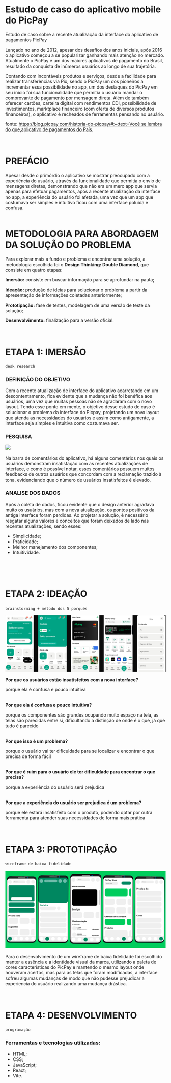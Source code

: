 # Estudo de caso do aplicativo mobile do PicPay
Estudo de caso sobre a recente atualização da interface do aplicativo de pagamentos PicPay
<br>

Lançado no ano de 2012, apesar dos desafios dos anos iniciais, após 2016 o aplicativo começou a se popularizar ganhando mais atenção no mercado. Atualmente o PicPay é um dos maiores aplicativos de pagamento no Brasil, resultado da conquista de inúmeros usuários ao longo de sua trajetória.

Contando com incontáveis produtos e serviços, desde a facilidade para realizar transferências via Pix, sendo o PicPay um dos pioneiros a incrementar essa possibilidade no app, um dos destaques do PicPay em seu inicio foi sua funcionalidade que permitia o usuário mandar o comprovante de pagamento por [](https://blog.picpay.com/mensagens-privadas-app-picpay/)mensagem direta. Além de também oferecer cartões, carteira digital com rendimentos CDI, possibilidade de investimentos, marktplace financeiro (com oferta de diversos produtos financeiros), o aplicativo é recheados de ferramentas pensando no usuário.

fonte: [https://blog.picpay.com/historia-do-picpay/#:~:text=Você se lembra do que,aplicativo de pagamentos do País](https://blog.picpay.com/historia-do-picpay/#:~:text=Voc%C3%AA%20se%20lembra%20do%20que,aplicativo%20de%20pagamentos%20do%20Pa%C3%ADs).
<br>
<br>
<br>

# PREFÁCIO
Apesar desde o primórdio o aplicativo se mostrar preocupado com a experiência do usuário, através da funcionalidade que permitia o envio de mensagens diretas, demonstrando que não era um mero app que servia apenas para efetuar pagamentos, após a recente atualização da interface no app, a experiência do usuário foi afetada, uma vez que um app que costumava ser simples e intuitivo ficou com uma interface poluída e confusa.
<br>
<br>

# METODOLOGIA PARA ABORDAGEM DA SOLUÇÃO DO PROBLEMA
Para explorar mais a fundo e problema e encontrar uma solução, a metodologia escolhida foi o **Design Thinking: Double Diamond**, que consiste em quatro etapas:

**Imersão:** consiste em buscar informação para se aprofundar na pauta;

**Ideação:** produção de ideias para solucionar o problema a partir da apresentação de informações coletadas anteriormente;

**Prototipação:** fase de testes, modelagem de uma versão de teste da solução;

**Desenvolvimento:** finalização para a versão oficial.
<br>
<br>
<br>

# ETAPA 1: IMERSÃO 
`desk research`

### DEFINIÇÃO DO OBJETIVO
Com a recente atualização de interface do aplicativo acarretando em um descontentamento, fica evidente que a mudança não foi benéfica aos usuários, uma vez que muitas pessoas não se agradaram com o novo layout.  Tendo esse ponto em mente, o objetivo desse estudo de caso é solucionar o problema da interface do Picpay, projetando um novo layout que atenda as necessidades do usuários e assim como antigamente, a interface seja simples e intuitiva como costumava ser.

### PESQUISA
<img src="https://github.com/isiscostabb/PicPay/blob/main/Imagens/coment%C3%A1rios.png">

Na barra de comentários do aplicativo, há alguns comentários nos quais os usuários demonstram insatisfação com as recentes atualizações de interface, e como é possível notar, esses comentários possuem muitos feedbacks de outros usuários que concordam com a reclamação trazido à tona, evidenciando que o número de usuários insatisfeitos é elevado.

### ANALISE DOS DADOS
Após a coleta de dados, ficou evidente que o design anterior agradava muito os usuários, mas com a nova atualização, os pontos positivos da antiga interface foram perdidas. Ao projetar a solução, é necessário resgatar alguns valores e conceitos que foram deixados de lado nas recentes atualizações, sendo esses:

- Simplicidade;
- Praticidade;
- Melhor manejamento dos componentes;
- Intuitividade.
<br>
<br>
<br>

# ETAPA 2: IDEAÇÃO 
`brainstorming + método dos 5 porquês`

<img src="https://github.com/isiscostabb/PicPay/blob/main/Imagens/telas.png">

**Por que os usuários estão insatisfeitos com a nova interface?**

porque ela é confusa e pouco intuitiva
<br>
<br>

**Por que ela é confusa e pouco intuitiva?**

porque os componentes são grandes ocupando muito espaço na tela, as telas são parecidas entre si, dificultando a distinção de onde é o que, já que tudo é parecido
<br>
<br>

**Por que isso é um problema?**

porque o usuário vai ter dificuldade para se localizar e encontrar o que precisa de forma fácil
<br>
<br>

**Por que é ruim para o usuário ele ter dificuldade para encontrar o que precisa?**

porque a experiência do usuário será prejudica
<br>
<br>

**Por que a experiência do usuário ser prejudica é um problema?**

porque ele estará insatisfeito com o produto, podendo optar por outra ferramenta para atender suas necessidades de forma mais prática
<br>
<br>
<br>
# ETAPA 3: PROTOTIPAÇÃO 
`wireframe de baixa fidelidade`

<img src="https://github.com/isiscostabb/PicPay/blob/main/Imagens/wireframe.png">

Para o desenvolvimento de um wireframe de baixa fidelidade foi escolhido manter a essência e a identidade visual da marca, utilizando a paleta de cores características do PicPay e mantendo o mesmo layout onde houveram acertos, mas para as telas que foram modificadas, a interface sofreu algumas mudanças de modo que não pudesse prejudicar a experiencia do usuário realizando uma mudança drástica.
<br>
<br>
<br>

# ETAPA 4: DESENVOLVIMENTO 
`programação`

### Ferramentas e tecnologias utilizadas:

- HTML;
- CSS;
- JavaScript;
- React;
- Vite.
